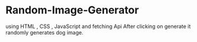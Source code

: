 # Random-Image-Generator
using HTML , CSS , JavaScript and fetching Api
After clicking on generate it randomly generates dog image.
